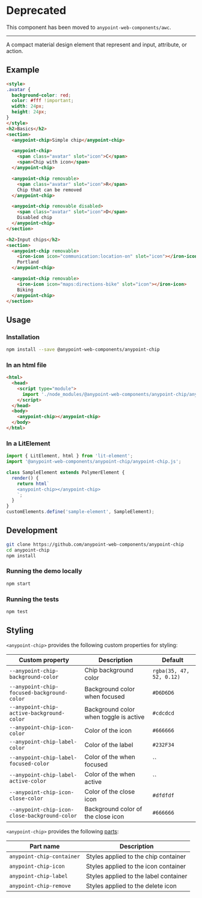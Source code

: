 # Deprecated

This component has been moved to `anypoint-web-components/awc`.

-----

A compact material design element that represent and input, attribute, or action.

## Example

```html
<style>
.avatar {
  background-color: red;
  color: #fff !important;
  width: 24px;
  height: 24px;
}
</style>
<h2>Basics</h2>
<section>
  <anypoint-chip>Simple chip</anypoint-chip>

  <anypoint-chip>
    <span class="avatar" slot="icon">C</span>
    <span>Chip with icon</span>
  </anypoint-chip>

  <anypoint-chip removable>
    <span class="avatar" slot="icon">R</span>
    Chip that can be removed
  </anypoint-chip>

  <anypoint-chip removable disabled>
    <span class="avatar" slot="icon">D</span>
    Disabled chip
  </anypoint-chip>
</section>

<h2>Input chips</h2>
<section>
  <anypoint-chip removable>
    <iron-icon icon="communication:location-on" slot="icon"></iron-icon>
    Portland
  </anypoint-chip>

  <anypoint-chip removable>
    <iron-icon icon="maps:directions-bike" slot="icon"></iron-icon>
    Biking
  </anypoint-chip>
</section>
```

## Usage

### Installation

```sh
npm install --save @anypoint-web-components/anypoint-chip
```

### In an html file

```html
<html>
  <head>
    <script type="module">
      import './node_modules/@anypoint-web-components/anypoint-chip/anypoint-chip.js';
    </script>
  </head>
  <body>
    <anypoint-chip></anypoint-chip>
  </body>
</html>
```

### In a LitElement

```js
import { LitElement, html } from 'lit-element';
import '@anypoint-web-components/anypoint-chip/anypoint-chip.js';

class SampleElement extends PolymerElement {
  render() {
    return html`
    <anypoint-chip></anypoint-chip>
    `;
  }
}
customElements.define('sample-element', SampleElement);
```

## Development

```sh
git clone https://github.com/anypoint-web-components/anypoint-chip
cd anypoint-chip
npm install
```

### Running the demo locally

```sh
npm start
```

### Running the tests

```sh
npm test
```

## Styling

`<anypoint-chip>` provides the following custom properties for styling:

Custom property | Description | Default
----------------|-------------|----------
`--anypoint-chip-background-color` | Chip background color | `rgba(35, 47, 52, 0.12)`
`--anypoint-chip-focused-background-color` | Background color when focused | `#D6D6D6`
`--anypoint-chip-active-background-color` | Background color when toggle is active | `#cdcdcd`
`--anypoint-chip-icon-color` | Color of the icon | `#666666`
`--anypoint-chip-label-color` | Color of the label | `#232F34`
`--anypoint-chip-label-focused-color` | Color of the when focused | ``
`--anypoint-chip-label-active-color` | Color of the when active | ``
`--anypoint-chip-icon-close-color` | Color of the close icon | `#dfdfdf`
`--anypoint-chip-icon-close-background-color` | Background color of the close icon | `#666666`

`<anypoint-chip>` provides the following [parts](https://www.w3.org/TR/css-shadow-parts-1/):

Part name | Description
----------------|-------------
`anypoint-chip-container` | Styles applied to the chip container
`anypoint-chip-icon` | Styles applied to the icon container
`anypoint-chip-label` | Styles applied to the label container
`anypoint-chip-remove` | Styles applied to the delete icon
